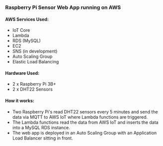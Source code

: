### Raspberry Pi Sensor Web App running on AWS

#### AWS Services Used:
- IoT Core
- Lambda
- RDS (MySQL)
- EC2
- SNS (in development)
- Auto Scaling Group
- Elastic Load Balancing

#### Hardware Used:
- 2 x Raspberry Pi 3B+
- 2 x DHT22 Sensors

#### How it works:
- Two Raspberry Pi's read DHT22 sensors every 5 minutes and send the data via MQTT to AWS IoT where Lambda functions are triggered. 
- The Lambda functions read the data from AWS IoT and inserts the data into a MySQL RDS instance.
- The web app is deployed in an Auto Scaling Group with an Application Load Balancer sitting in front.
